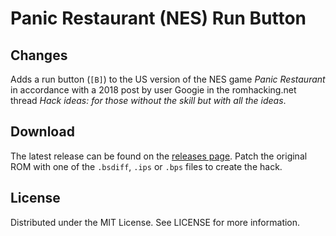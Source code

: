 # Panic Restaurant (NES) Run Button

## Changes
Adds a run button (`[B]`)
to the US version of the NES game
*Panic Restaurant*
in accordance with a 2018 post by user Googie
in the romhacking.net thread
*Hack ideas: for those without the skill but with all the ideas*.

## Download
The latest release can be found on the
[releases page](https://github.com/lightbulb-sun/panicrestaurant-run/releases).
Patch the original ROM with one of the `.bsdiff`, `.ips` or `.bps` files
to create the hack.

## License
Distributed under the MIT License. See LICENSE for more information.
